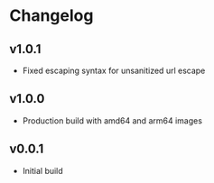 # Changelog

## v1.0.1

- Fixed escaping syntax for unsanitized url escape

## v1.0.0

- Production build with amd64 and arm64 images

## v0.0.1

- Initial build
